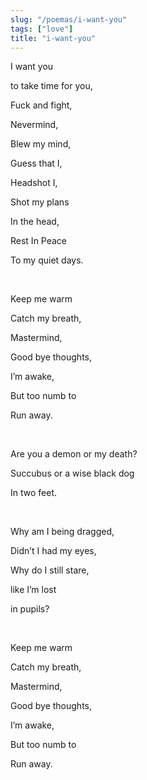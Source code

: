 ```yaml
---
slug: "/poemas/i-want-you"
tags: ["love"]
title: "i-want-you"
---
```

I want you

to take time for you,

Fuck and fight,

Nevermind,

Blew my mind,

Guess that I,

Headshot I,

Shot my plans

In the head,

Rest In Peace

To my quiet days.

&nbsp;

Keep me warm

Catch my breath,

Mastermind,

Good bye thoughts,

I’m awake,

But too numb to

Run away.

&nbsp;

Are you a demon or my death?

Succubus or a wise black dog

In two feet.

&nbsp;

Why am I being dragged,

Didn’t I had my eyes,

Why do I still stare,

like I’m lost

in pupils?

&nbsp;

Keep me warm

Catch my breath,

Mastermind,

Good bye thoughts,

I’m awake,

But too numb to

Run away.